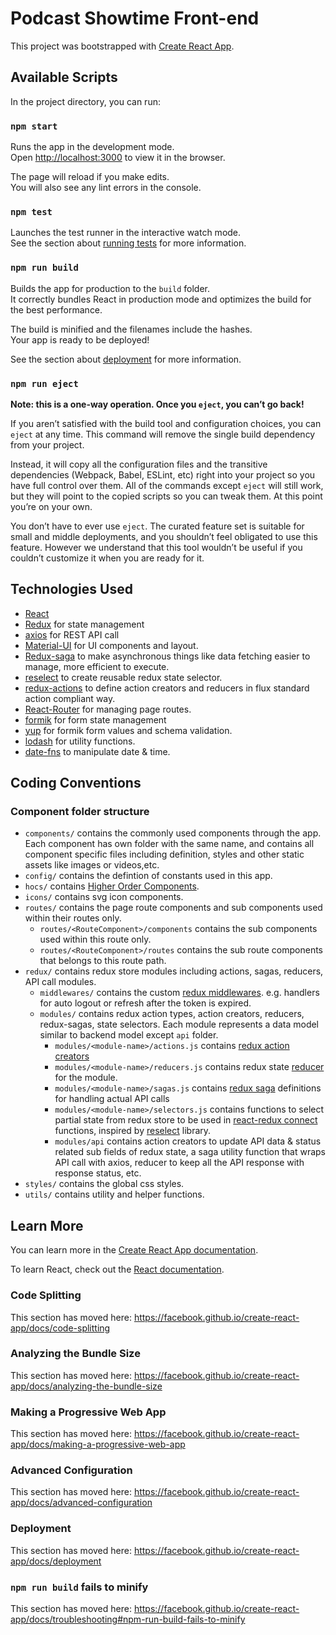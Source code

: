 # Podcast Showtime Front-end

This project was bootstrapped with [Create React App](https://github.com/facebook/create-react-app).

## Available Scripts

In the project directory, you can run:

### `npm start`

Runs the app in the development mode.<br>
Open [http://localhost:3000](http://localhost:3000) to view it in the browser.

The page will reload if you make edits.<br>
You will also see any lint errors in the console.

### `npm test`

Launches the test runner in the interactive watch mode.<br>
See the section about [running tests](https://facebook.github.io/create-react-app/docs/running-tests) for more information.

### `npm run build`

Builds the app for production to the `build` folder.<br>
It correctly bundles React in production mode and optimizes the build for the best performance.

The build is minified and the filenames include the hashes.<br>
Your app is ready to be deployed!

See the section about [deployment](https://facebook.github.io/create-react-app/docs/deployment) for more information.

### `npm run eject`

**Note: this is a one-way operation. Once you `eject`, you can’t go back!**

If you aren’t satisfied with the build tool and configuration choices, you can `eject` at any time. This command will remove the single build dependency from your project.

Instead, it will copy all the configuration files and the transitive dependencies (Webpack, Babel, ESLint, etc) right into your project so you have full control over them. All of the commands except `eject` will still work, but they will point to the copied scripts so you can tweak them. At this point you’re on your own.

You don’t have to ever use `eject`. The curated feature set is suitable for small and middle deployments, and you shouldn’t feel obligated to use this feature. However we understand that this tool wouldn’t be useful if you couldn’t customize it when you are ready for it.

## Technologies Used

- [React](https://reactjs.org/)
- [Redux](https://redux.js.org/) for state management
- [axios](https://github.com/axios/axios) for REST API call
- [Material-UI](https://material-ui.com/) for UI components and layout.
- [Redux-saga](https://redux-saga.js.org/) to make asynchronous things like data fetching easier to manage, more efficient to execute.
- [reselect](https://github.com/reduxjs/reselect) to create reusable redux state selector.
- [redux-actions](https://redux-actions.js.org/) to define action creators and reducers in flux standard action compliant way.
- [React-Router](https://reacttraining.com/react-router/web/guides/quick-start) for managing page routes.
- [formik](https://jaredpalmer.com/formik/docs/overview) for form state management
- [yup](https://github.com/jquense/yup) for formik form values and schema validation.
- [lodash](https://lodash.com/) for utility functions.
- [date-fns](https://date-fns.org/) to manipulate date & time.

## Coding Conventions

### Component folder structure

- `components/` contains the commonly used components through the app. Each component has own folder with the same name, and contains all component specific files including definition, styles and other static assets like images or videos,etc.
- `config/` contains the defintion of constants used in this app.
- `hocs/` contains [Higher Order Components](https://reactjs.org/docs/higher-order-components.html).
- `icons/` contains svg icon components.
- `routes/` contains the page route components and sub components used within their routes only.
  - `routes/<RouteComponent>/components` contains the sub components used within this route only.
  - `routes/<RouteComponent>/routes` contains the sub route components that belongs to this route path.
- `redux/` contains redux store modules including actions, sagas, reducers, API call modules.
  - `middlewares/` contains the custom [redux middlewares](https://redux.js.org/advanced/middleware). e.g. handlers for auto logout or refresh after the token is expired.
  - `modules/` contains redux action types, action creators, reducers, redux-sagas, state selectors. Each module represents a data model similar to backend model except `api` folder.
    - `modules/<module-name>/actions.js` contains [redux action creators](https://redux.js.org/basics/actions#action-creators)
    - `modules/<module-name>/reducers.js` contains redux state [reducer](https://redux.js.org/basics/reducers) for the module.
    - `modules/<module-name>/sagas.js` contains [redux saga](https://redux-saga.js.org/) definitions for handling actual API calls
    - `modules/<module-name>/selectors.js` contains functions to select partial state from redux store to be used in [react-redux connect](https://react-redux.js.org/api/connect) functions, inspired by [reselect](https://github.com/reduxjs/reselect) library.
    - `modules/api` contains action creators to update API data & status related sub fields of redux state, a saga utility function that wraps API call with axios, reducer to keep all the API response with response status, etc.
- `styles/` contains the global css styles.
- `utils/` contains utility and helper functions.

## Learn More

You can learn more in the [Create React App documentation](https://facebook.github.io/create-react-app/docs/getting-started).

To learn React, check out the [React documentation](https://reactjs.org/).

### Code Splitting

This section has moved here: https://facebook.github.io/create-react-app/docs/code-splitting

### Analyzing the Bundle Size

This section has moved here: https://facebook.github.io/create-react-app/docs/analyzing-the-bundle-size

### Making a Progressive Web App

This section has moved here: https://facebook.github.io/create-react-app/docs/making-a-progressive-web-app

### Advanced Configuration

This section has moved here: https://facebook.github.io/create-react-app/docs/advanced-configuration

### Deployment

This section has moved here: https://facebook.github.io/create-react-app/docs/deployment

### `npm run build` fails to minify

This section has moved here: https://facebook.github.io/create-react-app/docs/troubleshooting#npm-run-build-fails-to-minify
